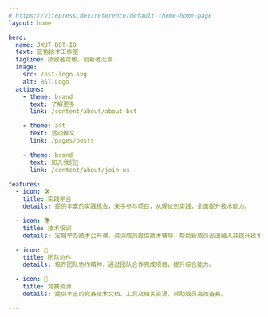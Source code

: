 ```yaml
---
# https://vitepress.dev/reference/default-theme-home-page
layout: home

hero:
  name: JXUT-BST-IO
  text: 蓝色技术工作室
  tagline: 技致者可敬，创新者无畏
  image:
    src: /bst-logo.svg
    alt: BST-Logo
  actions:
    - theme: brand
      text: 了解更多
      link: /content/about/about-bst

    - theme: alt
      text: 活动推文
      link: /pages/posts

    - theme: brand
      text: 加入我们👋
      link: /content/about/join-us

features:
  - icon: 🛠️
    title: 实践平台
    details: 提供丰富的实践机会，亲手参与项目，从理论到实践，全面提升技术能力。

  - icon: 📚
    title: 技术培训
    details: 定期举办技术公开课，资深成员提供技术辅导，帮助新成员迅速融入并提升技术水平。

  - icon: 🤝
    title: 团队协作
    details: 培养团队协作精神，通过团队合作完成项目，提升综合能力。

  - icon: 🏅
    title: 竞赛资源
    details: 提供丰富的竞赛技术文档、工具及相关资源，帮助成员高效备赛。

---
```

<HeroTextUnderline />
<!-- Note: 以下为引用 about-bst.md 的第3行内容，请确保内容正常否则将出现隐式错误 -->
<!-- @include: ./content/about/about-bst.md{3,3} -->

<Footer :icpRecordCode="'赣ICP备19006787号-2'" :copyright="`Copyright © 2017-${new Date().getFullYear()} JXUT BST`" />
